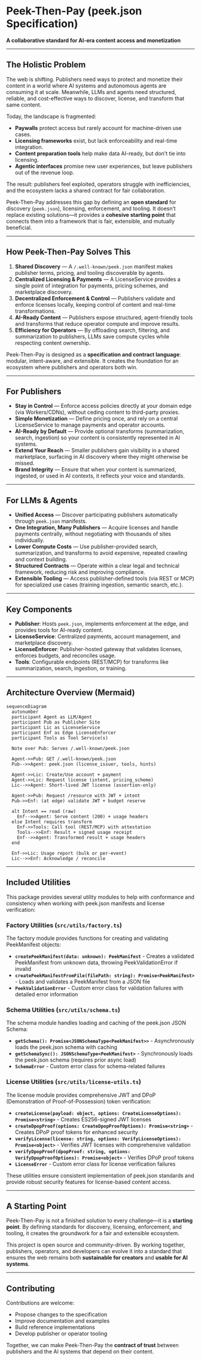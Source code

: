 # Peek-Then-Pay (peek.json Specification)

**A collaborative standard for AI-era content access and monetization**

---

## The Holistic Problem

The web is shifting. Publishers need ways to protect and monetize their content in a world where AI
systems and autonomous agents are consuming it at scale. Meanwhile, LLMs and agents need structured,
reliable, and cost-effective ways to discover, license, and transform that same content.

Today, the landscape is fragmented:

- **Paywalls** protect access but rarely account for machine-driven use cases.
- **Licensing frameworks** exist, but lack enforceability and real-time integration.
- **Content preparation tools** help make data AI-ready, but don’t tie into licensing.
- **Agentic interfaces** promise new user experiences, but leave publishers out of the revenue loop.

The result: publishers feel exploited, operators struggle with inefficiencies, and the ecosystem
lacks a shared contract for fair collaboration.

Peek-Then-Pay addresses this gap by defining an **open standard** for discovery (`peek.json`),
licensing, enforcement, and tooling. It doesn’t replace existing solutions—it provides a **cohesive
starting point** that connects them into a framework that is fair, extensible, and mutually
beneficial.

---

## How Peek-Then-Pay Solves This

1. **Shared Discovery** — A `/.well-known/peek.json` manifest makes publisher terms, pricing, and
   tooling discoverable by agents.
2. **Centralized Licensing & Payments** — A LicenseService provides a single point of integration
   for payments, pricing schemes, and marketplace discovery.
3. **Decentralized Enforcement & Control** — Publishers validate and enforce licenses locally,
   keeping control of content and real-time transformations.
4. **AI-Ready Content** — Publishers expose structured, agent-friendly tools and transforms that
   reduce operator compute and improve results.
5. **Efficiency for Operators** — By offloading search, filtering, and summarization to publishers,
   LLMs save compute cycles while respecting content ownership.

Peek-Then-Pay is designed as a **specification and contract language**: modular, intent-aware, and
extensible. It creates the foundation for an ecosystem where publishers and operators both win.

---

## For Publishers

- **Stay in Control** — Enforce access policies directly at your domain edge (via Workers/CDNs),
  without ceding content to third-party proxies.
- **Simple Monetization** — Define pricing once, and rely on a central LicenseService to manage
  payments and operator accounts.
- **AI-Ready by Default** — Provide optional transforms (summarization, search, ingestion) so your
  content is consistently represented in AI systems.
- **Extend Your Reach** — Smaller publishers gain visibility in a shared marketplace, surfacing in
  AI discovery where they might otherwise be missed.
- **Brand Integrity** — Ensure that when your content is summarized, ingested, or used in AI
  contexts, it reflects your voice and standards.

---

## For LLMs & Agents

- **Unified Access** — Discover participating publishers automatically through `peek.json`
  manifests.
- **One Integration, Many Publishers** — Acquire licenses and handle payments centrally, without
  negotiating with thousands of sites individually.
- **Lower Compute Costs** — Use publisher-provided search, summarization, and transforms to avoid
  expensive, repeated crawling and context building.
- **Structured Contracts** — Operate within a clear legal and technical framework, reducing risk and
  improving compliance.
- **Extensible Tooling** — Access publisher-defined tools (via REST or MCP) for specialized use
  cases (training ingestion, semantic search, etc.).

---

## Key Components

- **Publisher**: Hosts `peek.json`, implements enforcement at the edge, and provides tools for
  AI-ready content.
- **LicenseService**: Centralized payments, account management, and marketplace discovery.
- **LicenseEnforcer**: Publisher-hosted gateway that validates licenses, enforces budgets, and
  reconciles usage.
- **Tools**: Configurable endpoints (REST/MCP) for transforms like summarization, search, ingestion,
  or training.

---

## Architecture Overview (Mermaid)

```mermaid
sequenceDiagram
  autonumber
  participant Agent as LLM/Agent
  participant Pub as Publisher Site
  participant Lic as LicenseService
  participant Enf as Edge LicenseEnforcer
  participant Tools as Tool Service(s)

  Note over Pub: Serves /.well-known/peek.json

  Agent->>Pub: GET /.well-known/peek.json
  Pub-->>Agent: peek.json (license_issuer, tools, hints)

  Agent->>Lic: Create/Use account + payment
  Agent->>Lic: Request license (intent, pricing_scheme)
  Lic-->>Agent: Short‑lived JWT license (assertion‑only)

  Agent->>Pub: Request /resource with JWT + intent
  Pub->>Enf: (at edge) validate JWT + budget reserve

  alt Intent == read (raw)
    Enf-->>Agent: Serve content (200) + usage headers
  else Intent requires transform
    Enf->>Tools: Call tool (REST/MCP) with attestation
    Tools-->>Enf: Result + signed usage receipt
    Enf-->>Agent: Transformed result + usage headers
  end

  Enf->>Lic: Usage report (bulk or per‑event)
  Lic-->>Enf: Acknowledge / reconcile
```

---

## Included Utilities

This package provides several utility modules to help with conformance and consistency when working
with peek.json manifests and license verification:

### Factory Utilities (`src/utils/factory.ts`)

The factory module provides functions for creating and validating PeekManifest objects:

- **`createPeekManifest(data: unknown): PeekManifest`** - Creates a validated PeekManifest from
  unknown data, throwing PeekValidationError if invalid
- **`createPeekManifestFromFile(filePath: string): Promise<PeekManifest>`** - Loads and validates a
  PeekManifest from a JSON file
- **`PeekValidationError`** - Custom error class for validation failures with detailed error
  information

### Schema Utilities (`src/utils/schema.ts`)

The schema module handles loading and caching of the peek.json JSON Schema:

- **`getSchema(): Promise<JSONSchemaType<PeekManifest>>`** - Asynchronously loads the peek.json
  schema with caching
- **`getSchemaSync(): JSONSchemaType<PeekManifest>`** - Synchronously loads the peek.json schema
  (requires prior async load)
- **`SchemaError`** - Custom error class for schema-related failures

### License Utilities (`src/utils/license-utils.ts`)

The license module provides comprehensive JWT and DPoP (Demonstration of Proof-of-Possession) token
verification:

- **`createLicense(payload: object, options: CreateLicenseOptions): Promise<string>`** - Creates
  ES256-signed JWT licenses
- **`createDpopProof(options: CreateDpopProofOptions): Promise<string>`** - Creates DPoP proof
  tokens for enhanced security
- **`verifyLicense(license: string, options: VerifyLicenseOptions): Promise<object>`** - Verifies
  JWT licenses with comprehensive validation
- **`verifyDpopProof(dpopProof: string, options: VerifyDpopProofOptions): Promise<object>`** -
  Verifies DPoP proof tokens
- **`LicenseError`** - Custom error class for license verification failures

These utilities ensure consistent implementation of peek.json standards and provide robust security
features for license-based content access.

---

## A Starting Point

Peek-Then-Pay is not a finished solution to every challenge—it is a **starting point**. By defining
standards for discovery, licensing, enforcement, and tooling, it creates the groundwork for a fair
and extensible ecosystem.

This project is open source and community-driven. By working together, publishers, operators, and
developers can evolve it into a standard that ensures the web remains both **sustainable for
creators** and **usable for AI systems**.

---

## Contributing

Contributions are welcome:

- Propose changes to the specification
- Improve documentation and examples
- Build reference implementations
- Develop publisher or operator tooling

Together, we can make Peek-Then-Pay the **contract of trust** between publishers and the AI systems
that depend on their content.
